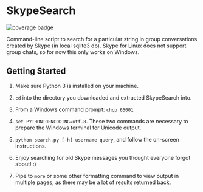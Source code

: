 # SkypeSearch

![coverage badge](https://cdn.rawgit.com/kennethsinder/skypesearch/master/coverage.svg)

Command-line script to search for a particular string in group conversations created by Skype (in local sqlite3 db).
Skype for Linux does not support group chats, so for now this only works on Windows.

## Getting Started

1. Make sure Python 3 is installed on your machine.

2. `cd` into the directory you downloaded and extracted SkypeSearch into.

3. From a Windows command prompt: `chcp 65001`

4. `set PYTHONIOENCODING=utf-8`. These two commands are necessary to prepare the Windows terminal for Unicode output.

3. `python search.py [-h] username query`, and follow the on-screen instructions.

4. Enjoy searching for old Skype messages you thought everyone forgot about! :)

5. Pipe to `more` or some other formatting command to view output in multiple pages, as there may be a lot of results returned back.